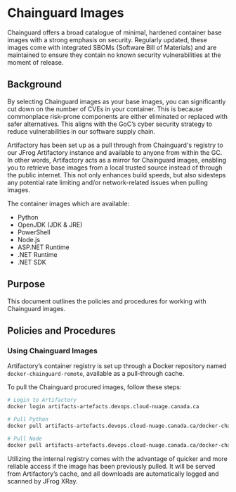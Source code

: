 # Chainguard Images

Chainguard offers a broad catalogue of minimal, hardened container base images with a strong emphasis on security. Regularly updated, these images come with integrated SBOMs (Software Bill of Materials) and are maintained to ensure they contain no known security vulnerabilities at the moment of release.

## Background

By selecting Chainguard images as your base images, you can significantly cut down on the number of CVEs in your container. This is because commonplace risk-prone components are either eliminated or replaced with safer alternatives. This aligns with the GoC’s cyber security strategy to reduce vulnerabilities in our software supply chain.

Artifactory has been set up as a pull through from Chainguard's registry to our JFrog Artifactory instance and available to anyone from within the GC. In other words, Artifactory acts as a mirror for Chainguard images, enabling you to retrieve base images from a local trusted source instead of through the public internet.
This not only enhances build speeds, but also sidesteps any potential rate limiting and/or network-related issues when pulling images.

The container images which are available:

- Python
- OpenJDK (JDK & JRE)
- PowerShell
- Node.js
- ASP.NET Runtime
- .NET Runtime
- .NET SDK

## Purpose

This document outlines the policies and procedures for working with Chainguard images.

## Policies and Procedures

### Using Chainguard Images

Artifactory’s container registry is set up through a Docker repository named `docker-chainguard-remote`, available as a pull-through cache.

To pull the Chainguard procured images, follow these steps:

```sh
# Login to Artifactory
docker login artifacts-artefacts.devops.cloud-nuage.canada.ca

# Pull Python
docker pull artifacts-artefacts.devops.cloud-nuage.canada.ca/docker-chainguard-remote/ssc-spc.gc.ca/python:3.13.3

# Pull Node
docker pull artifacts-artefacts.devops.cloud-nuage.canada.ca/docker-chainguard-remote/ssc-spc.gc.ca/node:23.11.0-slim
```

Utilizing the internal registry comes with the advantage of quicker and more reliable access if the image has been previously pulled. It will be served from Artifactory’s cache, and all downloads are automatically logged and scanned by JFrog XRay.
